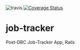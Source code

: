 ![travis](https://travis-ci.org/teedang19/job-tracker.svg?branch=master)      [![Coverage Status](https://coveralls.io/repos/teedang19/job-tracker/badge.png?branch=master)](https://coveralls.io/r/teedang19/job-tracker?branch=master)

job-tracker
===========

Post-DBC Job-Tracker App, Rails
